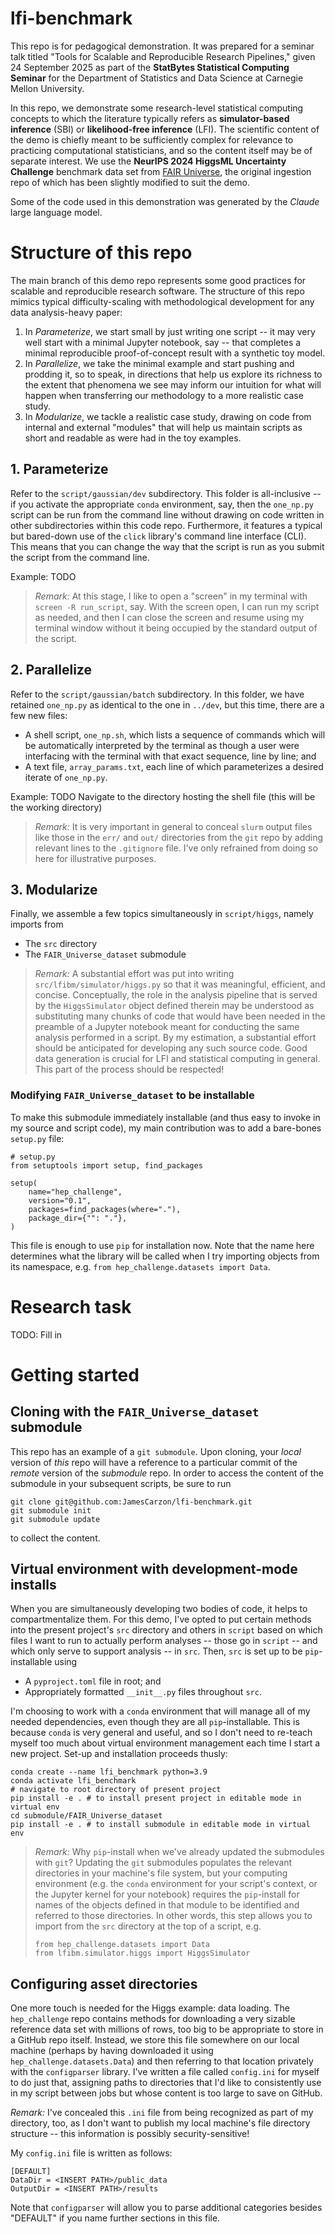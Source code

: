 # lfi-benchmark

This repo is for pedagogical demonstration. It was prepared for a seminar talk titled "Tools for Scalable and Reproducible Research Pipelines," given 24 September 2025 as part of the **StatBytes Statistical Computing Seminar** for the Department of Statistics and Data Science at Carnegie Mellon University.

In this repo, we demonstrate some research-level statistical computing concepts to which the literature typically refers as **simulator-based inference** (SBI) or **likelihood-free inference** (LFI). The scientific content of the demo is chiefly meant to be sufficiently complex for relevance to practicing computational statisticians, and so the content itself may be of separate interest. We use the **NeurIPS 2024 HiggsML Uncertainty Challenge** benchmark data set from [FAIR Universe](https://fair-universe.lbl.gov/), the original ingestion repo of which has been slightly modified to suit the demo.

Some of the code used in this demonstration was generated by the _Claude_ large language model.

# Structure of this repo

The main branch of this demo repo represents some good practices for scalable and reproducible research software. The structure of this repo mimics typical difficulty-scaling with methodological development for any data analysis-heavy paper:
1. In _Parameterize_, we start small by just writing one script -- it may very well start with a minimal Jupyter notebook, say -- that completes a minimal reproducible proof-of-concept result with a synthetic toy model.
2. In _Parallelize_, we take the minimal example and start pushing and prodding it, so to speak, in directions that help us explore its richness to the extent that phenomena we see may inform our intuition for what will happen when transferring our methodology to a more realistic case study.
3. In _Modularize_, we tackle a realistic case study, drawing on code from internal and external "modules" that will help us maintain scripts as short and readable as were had in the toy examples.

## 1. Parameterize

Refer to the `script/gaussian/dev` subdirectory. This folder is all-inclusive -- if you activate the appropriate `conda` environment, say, then the `one_np.py` script can be run from the command line without drawing on code written in other subdirectories within this code repo. Furthermore, it features a typical but bared-down use of the `click` library's command line interface (CLI). This means that you can change the way that the script is run as you submit the script from the command line.

Example:
TODO

> _Remark:_ At this stage, I like to open a "screen" in my terminal with `screen -R run_script`, say. With the screen open, I can run my script as needed, and then I can close the screen and resume using my terminal window without it being occupied by the standard output of the script.

## 2. Parallelize

Refer to the `script/gaussian/batch` subdirectory. In this folder, we have retained `one_np.py` as identical to the one in `../dev`, but this time, there are a few new files:
- A shell script, `one_np.sh`, which lists a sequence of commands which will be automatically interpreted by the terminal as though a user were interfacing with the terminal with that exact sequence, line by line; and
- A text file, `array_params.txt`, each line of which parameterizes a desired iterate of `one_np.py`.

Example:
TODO
Navigate to the directory hosting the shell file (this will be the working directory)

> _Remark:_ It is very important in general to conceal `slurm` output files like those in the `err/` and `out/` directories from the `git` repo by adding relevant lines to the `.gitignore` file. I've only refrained from doing so here for illustrative purposes.

## 3. Modularize

Finally, we assemble a few topics simultaneously in `script/higgs`, namely imports from
- The `src` directory
- The `FAIR_Universe_dataset` submodule

> _Remark:_ A substantial effort was put into writing `src/lfibm/simulator/higgs.py` so that it was meaningful, efficient, and concise. Conceptually, the role in the analysis pipeline that is served by the `HiggsSimulator` object defined therein may be understood as substituting  many chunks of code that would have been needed in the preamble of a Jupyter notebook meant for conducting the same analysis performed in a script. By my estimation, a substantial effort should be anticipated for developing any such source code. Good data generation is crucial for LFI and statistical computing in general. This part of the process should be respected!

### Modifying `FAIR_Universe_dataset` to be installable

To make this submodule immediately installable (and thus easy to invoke in my source and script code), my main contribution was to add a bare-bones `setup.py` file:

```
# setup.py
from setuptools import setup, find_packages

setup(
    name="hep_challenge",
    version="0.1",
    packages=find_packages(where="."),
    package_dir={"": "."},
)
```

This file is enough to use `pip` for installation now. Note that the name here determines what the library will be called when I try importing objects from its namespace, e.g. `from hep_challenge.datasets import Data`.

# Research task

TODO: Fill in

# Getting started

## Cloning with the `FAIR_Universe_dataset` submodule

This repo has an example of a `git submodule`. Upon cloning, your _local_ version of _this_ repo will have a reference to a particular commit of the _remote_ version of the _submodule_ repo. In order to access the content of the submodule in your subsequent scripts, be sure to run

```
git clone git@github.com:JamesCarzon/lfi-benchmark.git
git submodule init
git submodule update
```

to collect the content.

## Virtual environment with development-mode installs

When you are simultaneously developing two bodies of code, it helps to compartmentalize them. For this demo, I've opted to put certain methods into the present project's `src` directory and others in `script` based on which files I want to run to actually perform analyses -- those go in `script` -- and which only serve to support analysis -- in `src`. Then, `src` is set up to be `pip`-installable using
- A `pyproject.toml` file in root; and
- Appropriately formatted `__init__.py` files throughout `src`.

I'm choosing to work with a `conda` environment that will manage all of my needed dependencies, even though they are all `pip`-installable. This is because `conda` is very general and useful, and so I don't need to re-teach myself too much about virtual environment management each time I start a new project. Set-up and installation proceeds thusly:

```
conda create --name lfi_benchmark python=3.9
conda activate lfi_benchmark
# navigate to root directory of present project
pip install -e . # to install present project in editable mode in virtual env
cd submodule/FAIR_Universe_dataset
pip install -e . # to install submodule in editable mode in virtual env
```

> _Remark:_ Why `pip`-install when we've already updated the submodules with `git`? Updating the `git` submodules populates the relevant directories in your machine's file system, but your computing environment (e.g. the `conda` environment for your script's context, or the Jupyter kernel for your notebook) requires the `pip`-install for names of the objects defined in that module to be identified and referred to those directories. In other words, this step allows you to import from the `src` directory at the top of a script, e.g.
>
> ```
> from hep_challenge.datasets import Data
> from lfibm.simulator.higgs import HiggsSimulator
> ```

## Configuring asset directories

One more touch is needed for the Higgs example: data loading. The `hep_challenge` repo contains methods for downloading a very sizable reference data set with millions of rows, too big to be appropriate to store in a GitHub repo itself. Instead, we store this file somewhere on our local machine (perhaps by having downloaded it using `hep_challenge.datasets.Data`) and then referring to that location privately with the `configparser` library. I've written a file called `config.ini` for myself to do just that, assigning paths to directories that I'd like to consistently use in my script between jobs but whose content is too large to save on GitHub.

_Remark:_ I've concealed this `.ini` file from being recognized as part of my directory, too, as I don't want to publish my local machine's file directory structure -- this information is possibly security-sensitive!

My `config.ini` file is written as follows:

```
[DEFAULT]
DataDir = <INSERT PATH>/public_data
OutputDir = <INSERT PATH>/results
```

Note that `configparser` will allow you to parse additional categories besides "DEFAULT" if you name further sections in this file.
